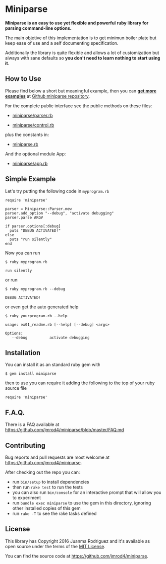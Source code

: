 
# Miniparse

**Miniparse is an easy to use yet flexible and powerful ruby library for parsing command-line options.**

The main objetive of this implementation is to get minimun boiler plate but keep ease of use and a self documenting specification. 

Additionally the library is quite flexible and allows a lot of customization but always with sane defaults so **you don't need to learn nothing to start using it**.

## How to Use

Please find below a short but meaningful example, then you can **[get more examples](https://github.com/jmrod4/miniparse/tree/master/examples)** at [Github miniparse repository](https://github.com/jmrod4/miniparse).

For the complete public interface see the public methods on these files:

  * [miniparse/parser.rb](https://github.com/jmrod4/miniparse/blob/master/lib/miniparse/parser.rb)

  * [miniparse/control.rb](https://github.com/jmrod4/miniparse/blob/master/lib/miniparse/control.rb)
  
  
plus the constants in: 
  
  * [miniparse.rb](https://github.com/jmrod4/miniparse/blob/master/lib/miniparse.rb)
  
And the optional module App:  

  * [miniparse/app.rb](https://github.com/jmrod4/miniparse/blob/master/lib/miniparse/app.rb)		

## Simple Example

Let's try putting the following code in `myprogram.rb`

    require 'miniparse'
    
    parser = Miniparse::Parser.new
    parser.add_option "--debug", "activate debugging"
    parser.parse ARGV
    
    if parser.options[:debug]
      puts "DEBUG ACTIVATED!"
    else
      puts "run silently"
    end
    
Now you can run

    $ ruby myprogram.rb

    run silently

or run
    
    $ ruby myprogram.rb --debug
    
    DEBUG ACTIVATED!

or even get the auto generated help
    
    $ ruby yourprogram.rb --help
    
    usage: ex01_readme.rb [--help] [--debug] <args>

    Options:
       --debug          activate debugging
	   
## Installation

You can install it as an standard ruby gem with

    $ gem install miniparse
    
then to use you can require it adding the following to the top of your ruby source file

    require 'miniparse'
	
## F.A.Q.

There is a FAQ available at https://github.com/jmrod4/miniparse/blob/master/FAQ.md
    
## Contributing

Bug reports and pull requests are most welcome at https://github.com/jmrod4/miniparse.

After checking out the repo you can:

 * run `bin/setup` to install dependencies
 * then run `rake test` to run the tests
 * you can also run `bin/console` for an interactive prompt that will allow you to experiment
 * run `bundle exec miniparse` to use the gem in this directory, ignoring other installed copies of this gem
 * run `rake -T` to see the rake tasks defined

## License

This library has Copyright 2016 Juanma Rodriguez and it's available as open source under the terms of the [MIT License](http://opensource.org/licenses/MIT).

You can find the source code at https://github.com/jmrod4/miniparse.
